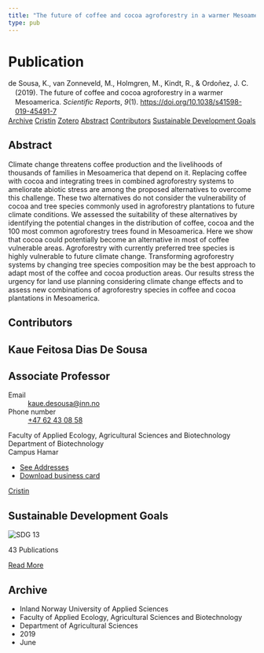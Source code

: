 ```yaml
---
title: "The future of coffee and cocoa agroforestry in a warmer Mesoamerica"
type: pub
---
```

<h1>Publication</h1>
<article id="csl-bib-container-QPJASWN8" class="csl-bib-container">
  <div class="csl-bib-body" style="line-height: 1.35; padding-left: 1em; text-indent:-1em;">
  <div class="csl-entry">de Sousa, K., van Zonneveld, M., Holmgren, M., Kindt, R., &amp; Ordo&#xF1;ez, J. C. (2019). The future of coffee and cocoa agroforestry in a warmer Mesoamerica. <i>Scientific Reports</i>, <i>9</i>(1). <a href="https://doi.org/10.1038/s41598-019-45491-7">https://doi.org/10.1038/s41598-019-45491-7</a></div>
</div>
  <div class="csl-bib-buttons">
    <a href="#taxonomy-article-QPJASWN8" class="csl-bib-button">Archive</a>
    <a href="https://app.cristin.no/results/show.jsf?id=1705898" alt="Cristin URL" class="csl-bib-button">Cristin</a>
    <a href="http://zotero.org/groups/5022929/items/QPJASWN8" alt="Zotero URL" class="csl-bib-button">Zotero</a>
    <a href="#abstract-article-QPJASWN8" class="csl-bib-button">Abstract</a>
    <a href="#contributors-article-QPJASWN8" class="csl-bib-button">Contributors</a>
    <a href="#sdg-article-QPJASWN8" class="csl-bib-button">Sustainable Development Goals</a>
  </div>
  <div id="csl-bib-meta-container-QPJASWN8"></div>
</article>
<div id="csl-bib-meta-QPJASWN8" class="csl-bib-meta">
  <article id="abstract-article-QPJASWN8" class="abstract-article">
    <h1>Abstract</h1>
    Climate change threatens coffee production and the livelihoods of thousands of families in Mesoamerica 
that depend on it. Replacing coffee with cocoa and integrating trees in combined agroforestry systems 
to ameliorate abiotic stress are among the proposed alternatives to overcome this challenge. These two 
alternatives do not consider the vulnerability of cocoa and tree species commonly used in agroforestry 
plantations to future climate conditions. We assessed the suitability of these alternatives by identifying 
the potential changes in the distribution of coffee, cocoa and the 100 most common agroforestry trees 
found in Mesoamerica. Here we show that cocoa could potentially become an alternative in most of 
coffee vulnerable areas. Agroforestry with currently preferred tree species is highly vulnerable to future 
climate change. Transforming agroforestry systems by changing tree species composition may be the 
best approach to adapt most of the coffee and cocoa production areas. Our results stress the urgency for 
land use planning considering climate change effects and to assess new combinations of agroforestry 
species in coffee and cocoa plantations in Mesoamerica.
  </article>
  <article id="contributors-article-QPJASWN8" class="contributors-article">
    <h1>Contributors</h1>
    <div class="personas">
<div class="vrtx-hinn-person-card">
<div class="photo">
<i class="lar la-user-circle missing-person"></i>
</div>
<div class="info">
<hgroup><h1>Kaue Feitosa Dias De Sousa</h1>
<h2>Associate Professor</h2>
</hgroup><dl>
<dt>Email</dt>
<dd>
<a href="mailto:kaue.desousa@inn.no">kaue.desousa@inn.no</a>
</dd>
<dt>Phone number</dt>
<dd><a href="tel:+4762430858">
+47 62 43 08 58
</a></dd>
</dl>
<p>
Faculty of Applied Ecology, Agricultural Sciences and Biotechnology<br>
Department of Biotechnology<br>
Campus Hamar
</p>
<ul class="vrtx-hinn-links">
<li><a href="https://www.inn.no/english/find-an-employee/kaue-desousa.html#vrtx-hinn-addresses">See Addresses</a></li>
<li><a href="https://www.inn.no/english/find-an-employee/kaue-desousa.html?vrtx=vcf">Download business card</a></li>
</ul>
</div>
</div>
<a href="https://app.cristin.no/persons/show.jsf?id=994113" alt="Cristin URL" class="personas-cristin">Cristin</a>
</div>
  </article>
  <article id="sdg-article-QPJASWN8" class="sdg-article">
    <h1>Sustainable Development Goals</h1>
    <div class="sdg-container"><div id="sdg13" class="sdg">
<img src="{{< params subfolder >}}images/sdg/sdg13_en.png" class="image" alt="SDG 13">
<div class="sdg-overlay">
<p class="sdg-publication-count"><span>43</span> Publications</p>
<p><a href="https://sdgs.un.org/goals/goal13" class="sdg-read-more">Read More</a></p>
</div>
</div></div>
  </article>
  <article id="taxonomy-article-QPJASWN8" class="taxonomy-article">
    <h1>Archive</h1>
    <ul>
      <li>Inland Norway University of Applied Sciences</li>
      <li>Faculty of Applied Ecology, Agricultural Sciences and Biotechnology</li>
      <li>Department of Agricultural Sciences</li>
      <li>2019</li>
      <li>June</li>
    </ul>
  </article>
</div>

